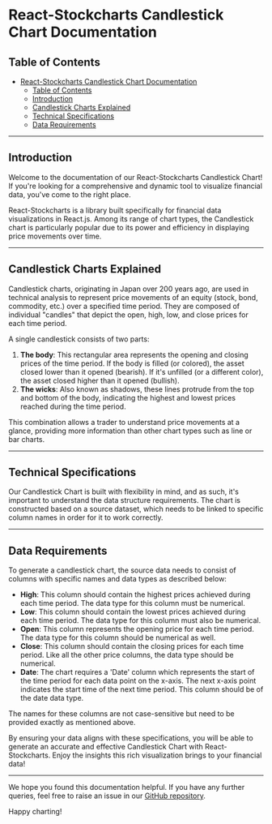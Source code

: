 # React-Stockcharts Candlestick Chart Documentation

## Table of Contents

- [React-Stockcharts Candlestick Chart Documentation](#react-stockcharts-candlestick-chart-documentation)
  - [Table of Contents](#table-of-contents)
  - [Introduction](#introduction)
  - [Candlestick Charts Explained](#candlestick-charts-explained)
  - [Technical Specifications](#technical-specifications)
  - [Data Requirements](#data-requirements)

---

## Introduction

Welcome to the documentation of our React-Stockcharts Candlestick Chart! If you're looking for a comprehensive and dynamic tool to visualize financial data, you've come to the right place. 

React-Stockcharts is a library built specifically for financial data visualizations in React.js. Among its range of chart types, the Candlestick chart is particularly popular due to its power and efficiency in displaying price movements over time.

---

## Candlestick Charts Explained

Candlestick charts, originating in Japan over 200 years ago, are used in technical analysis to represent price movements of an equity (stock, bond, commodity, etc.) over a specified time period. They are composed of individual "candles" that depict the open, high, low, and close prices for each time period.

A single candlestick consists of two parts: 

1. **The body**: This rectangular area represents the opening and closing prices of the time period. If the body is filled (or colored), the asset closed lower than it opened (bearish). If it's unfilled (or a different color), the asset closed higher than it opened (bullish).
2. **The wicks**: Also known as shadows, these lines protrude from the top and bottom of the body, indicating the highest and lowest prices reached during the time period.

This combination allows a trader to understand price movements at a glance, providing more information than other chart types such as line or bar charts.

---

## Technical Specifications

Our Candlestick Chart is built with flexibility in mind, and as such, it's important to understand the data structure requirements. The chart is constructed based on a source dataset, which needs to be linked to specific column names in order for it to work correctly.

---

## Data Requirements

To generate a candlestick chart, the source data needs to consist of columns with specific names and data types as described below:

- **High**: This column should contain the highest prices achieved during each time period. The data type for this column must be numerical.
- **Low**: This column should contain the lowest prices achieved during each time period. The data type for this column must also be numerical.
- **Open**: This column represents the opening price for each time period. The data type for this column should be numerical as well.
- **Close**: This column should contain the closing prices for each time period. Like all the other price columns, the data type should be numerical.
- **Date**: The chart requires a 'Date' column which represents the start of the time period for each data point on the x-axis. The next x-axis point indicates the start time of the next time period. This column should be of the date data type.

The names for these columns are not case-sensitive but need to be provided exactly as mentioned above.

By ensuring your data aligns with these specifications, you will be able to generate an accurate and effective Candlestick Chart with React-Stockcharts. Enjoy the insights this rich visualization brings to your financial data!

---

We hope you found this documentation helpful. If you have any further queries, feel free to raise an issue in our [GitHub repository](https://github.com/your-repo).

Happy charting!
